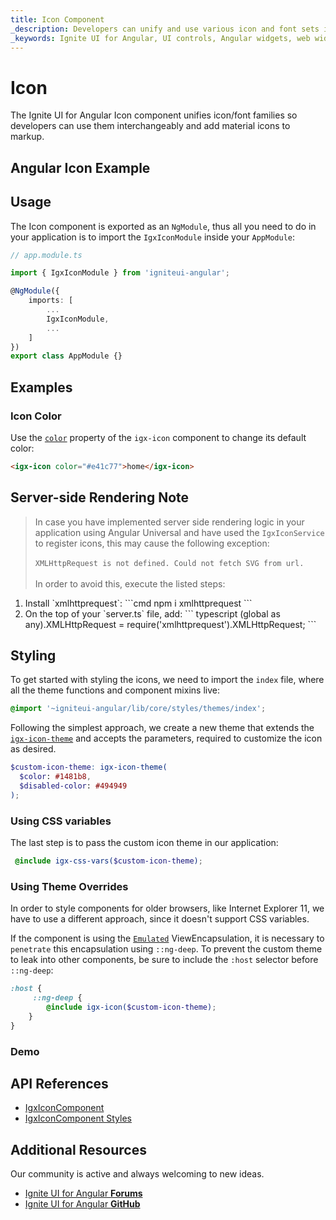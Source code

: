 ```yaml
---
title: Icon Component
_description: Developers can unify and use various icon and font sets interchangeably with custom colors and more with Ignite UI for Angular Icon component. 
_keywords: Ignite UI for Angular, UI controls, Angular widgets, web widgets, UI widgets, Angular, Native Angular Components Suite, Native Angular Controls, Native Angular Components Library, Angular Icon components, Angular Icon controls
---
```


# Icon
<p class="highlight">The Ignite UI for Angular Icon component unifies icon/font families so developers can use them interchangeably and add material icons to markup.</p>

## Angular Icon Example


<code-view style="height: 75px" 
           data-demos-base-url="{environment:demosBaseUrl}" 
           iframe-src="{environment:demosBaseUrl}/data-display/icon-sample-1" alt="Angular Icon Example">
</code-view>


<div class="divider--half"></div>

## Usage

The Icon component is exported as an `NgModule`, thus all you need to do in your application is to import the `IgxIconModule` inside your `AppModule`:

```typescript
// app.module.ts

import { IgxIconModule } from 'igniteui-angular';

@NgModule({
    imports: [
        ...
        IgxIconModule,
        ...
    ]
})
export class AppModule {}
```
## Examples

### Icon Color

Use the [`color`]({environment:angularApiUrl}/classes/igxiconcomponent.html#iconcolor) property of the `igx-icon` component to change its default color:

```html
<igx-icon color="#e41c77">home</igx-icon>
```

<code-view style="height: 40px" 
           data-demos-base-url="{environment:demosBaseUrl}" 
           iframe-src="{environment:demosBaseUrl}/data-display/icon-sample-3" >
</code-view>


## Server-side Rendering Note

> In case you have implemented server side rendering logic in your application using Angular Universal and have used the `IgxIconService` to register icons, this may cause the following exception:
<br/><br/>
`XMLHttpRequest is not defined. Could not fetch SVG from url.`
<br/><br/>
In order to avoid this, execute the listed steps:
<ol>
<li>
Install `xmlhttprequest`:
```cmd
npm i xmlhttprequest
```
</li>
<li>
On the top of your `server.ts` file, add: 
``` typescript
(global as any).XMLHttpRequest = require('xmlhttprequest').XMLHttpRequest;
```
</li>
</ol>

## Styling

To get started with styling the icons, we need to import the `index` file, where all the theme functions and component mixins live:

```scss
@import '~igniteui-angular/lib/core/styles/themes/index';
``` 

Following the simplest approach, we create a new theme that extends the [`igx-icon-theme`]({environment:sassApiUrl}/index.html#function-igx-icon-theme) and accepts the parameters, required to customize the icon as desired. 

```scss
$custom-icon-theme: igx-icon-theme(
  $color: #1481b8,
  $disabled-color: #494949
);
```   

### Using CSS variables 

The last step is to pass the custom icon theme in our application: 

```scss
 @include igx-css-vars($custom-icon-theme);
```

### Using Theme Overrides

In order to style components for older browsers, like Internet Explorer 11, we have to use a different approach, since it doesn't support CSS variables. 

If the component is using the [`Emulated`](themes/component-themes.md#view-encapsulation) ViewEncapsulation, it is necessary to `penetrate` this encapsulation using `::ng-deep`. To prevent the custom theme to leak into other components, be sure to include the `:host` selector before `::ng-deep`:

```scss
:host {
     ::ng-deep {
        @include igx-icon($custom-icon-theme);
    }
}
```

### Demo

<code-view style="height:75px" 
           data-demos-base-url="{environment:demosBaseUrl}" 
           iframe-src="{environment:demosBaseUrl}/data-display/icon-styling" alt="Angular Icon Example">
</code-view>



## API References
<div class="divider--half"></div>

* [IgxIconComponent]({environment:angularApiUrl}/classes/igxiconcomponent.html)
* [IgxIconComponent Styles]({environment:sassApiUrl}/index.html#function-igx-icon-theme)

## Additional Resources
<div class="divider--half"></div>

Our community is active and always welcoming to new ideas.

* [Ignite UI for Angular **Forums**](https://www.infragistics.com/community/forums/f/ignite-ui-for-angular)
* [Ignite UI for Angular **GitHub**](https://github.com/IgniteUI/igniteui-angular)
